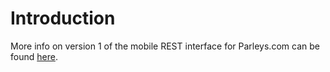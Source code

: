 # Introduction #

More info on version 1 of the mobile REST interface for Parleys.com can be found [here](http://code.google.com/p/parleysiphoneclient/wiki/Home).